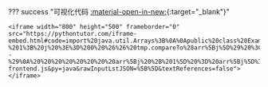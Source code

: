 ??? success "可视化代码 [:material-open-in-new:](https://pythontutor.com/iframe-embed.html#code=import%20java.util.Arrays%3B%0A%0Apublic%20class%20Example%20%7B%0A%20%20public%20static%20%3CT%20extends%20Comparable%3CT%3E%3E%20void%20direct_insertion_sort%28T%5B%5D%20arr%29%20%7B%0A%20%20%20%20int%20j%3B%0A%20%20%20%20for%20%28int%20i%20%3D%201%3B%20i%20%3C%20arr.length%3B%20i%2B%2B%29%20%7B%0A%20%20%20%20%20%20T%20tmp%20%3D%20arr%5Bi%5D%3B%0A%20%20%20%20%20%20for%20%28j%20%3D%20i%20-%201%3B%20j%20%3E%3D%200%20%26%26%20tmp.compareTo%28arr%5Bj%5D%29%20%3C%200%3B%20j--%29%0A%20%20%20%20%20%20%20%20arr%5Bj%20%2B%201%5D%20%3D%20arr%5Bj%5D%3B%0A%20%20%20%20%20%20arr%5Bj%20%2B%201%5D%20%3D%20tmp%3B%0A%20%20%20%20%7D%0A%20%20%7D%0A%0A%20%20public%20static%20void%20main%28String%5B%5D%20args%29%20%7B%0A%20%20%20%20Integer%5B%5D%20arr%20%3D%20%7B6,%2028,%2013,%2072,%2085,%2039,%2041,%206,%2020%7D%3B%0A%20%20%20%20direct_insertion_sort%28arr%29%3B%0A%20%20%20%20System.out.println%28Arrays.toString%28arr%29%29%3B%0A%20%20%7D%0A%7D&codeDivHeight=400&codeDivWidth=350&cumulative=false&curInstr=0&heapPrimitives=nevernest&origin=opt-frontend.js&py=java&rawInputLstJSON=%5B%5D&textReferences=false){:target="\_blank"}"

    <iframe width="800" height="500" frameborder="0" src="https://pythontutor.com/iframe-embed.html#code=import%20java.util.Arrays%3B%0A%0Apublic%20class%20Example%20%7B%0A%20%20public%20static%20%3CT%20extends%20Comparable%3CT%3E%3E%20void%20direct_insertion_sort%28T%5B%5D%20arr%29%20%7B%0A%20%20%20%20int%20j%3B%0A%20%20%20%20for%20%28int%20i%20%3D%201%3B%20i%20%3C%20arr.length%3B%20i%2B%2B%29%20%7B%0A%20%20%20%20%20%20T%20tmp%20%3D%20arr%5Bi%5D%3B%0A%20%20%20%20%20%20for%20%28j%20%3D%20i%20-%201%3B%20j%20%3E%3D%200%20%26%26%20tmp.compareTo%28arr%5Bj%5D%29%20%3C%200%3B%20j--%29%0A%20%20%20%20%20%20%20%20arr%5Bj%20%2B%201%5D%20%3D%20arr%5Bj%5D%3B%0A%20%20%20%20%20%20arr%5Bj%20%2B%201%5D%20%3D%20tmp%3B%0A%20%20%20%20%7D%0A%20%20%7D%0A%0A%20%20public%20static%20void%20main%28String%5B%5D%20args%29%20%7B%0A%20%20%20%20Integer%5B%5D%20arr%20%3D%20%7B6,%2028,%2013,%2072,%2085,%2039,%2041,%206,%2020%7D%3B%0A%20%20%20%20direct_insertion_sort%28arr%29%3B%0A%20%20%20%20System.out.println%28Arrays.toString%28arr%29%29%3B%0A%20%20%7D%0A%7D&codeDivHeight=400&codeDivWidth=350&cumulative=false&curInstr=0&heapPrimitives=nevernest&origin=opt-frontend.js&py=java&rawInputLstJSON=%5B%5D&textReferences=false"> </iframe>
